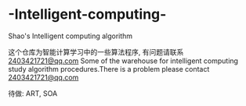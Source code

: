 # -Intelligent-computing-
Shao's Intelligent computing algorithm


这个仓库为智能计算学习中的一些算法程序, 有问题请联系 2403421721@qq.com
Some of the warehouse for intelligent computing study algorithm procedures.There is a problem please contact 2403421721@qq.com


待做: ART, SOA
